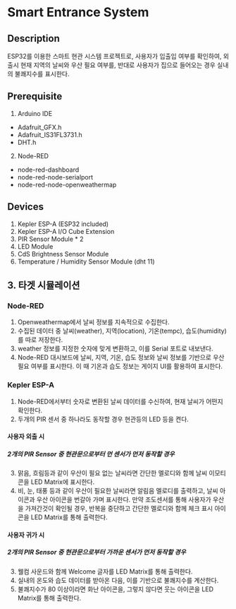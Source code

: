 # Smart Entrance System

## Description

ESP32를 이용한 스마트 현관 시스템 프로젝트로, 사용자가 입출입 여부를 확인하여, 외출시 현재 지역의 날씨와 우산 필요 여부를, 반대로 사용자가 집으로 들어오는 경우 실내의 불쾌지수를 표시한다.

## Prerequisite

1. Arduino IDE

- Adafruit_GFX.h
- Adafruit_IS31FL3731.h
- DHT.h

2. Node-RED

- node-red-dashboard
- node-red-node-serialport
- node-red-node-openweathermap

## Devices

1. Kepler ESP-A (ESP32 included)
2. Kepler ESP-A I/O Cube Extension
3. PIR Sensor Module \* 2
4. LED Module
5. CdS Brightness Sensor Module
6. Temperature / Humidity Sensor Module (dht 11)

## 3. 타겟 시뮬레이션

### Node-RED

1. Openweathermap에서 날씨 정보를 지속적으로 수집한다.
2. 수집된 데이터 중 날씨(weather), 지역(location), 기온(tempc), 습도(humidity) 를 따로 저장한다.
3. weather 정보를 지정한 숫자에 맞게 변환하고, 이를 Serial 포트로 내보낸다.
4. Node-RED 대시보드에 날씨, 지역, 기온, 습도 정보와 날씨 정보를 기반으로 우산 필요 여부를 표시한다. 이 때 기온과 습도 정보는 게이지 UI를 활용하여 표시한다.

### Kepler ESP-A

1. Node-RED에서부터 숫자로 변환된 날씨 데이터를 수신하여, 현재 날씨가 어떤지 확인한다.
2. 두개의 PIR 센서 중 하나라도 동작할 경우 현관등의 LED 등을 켠다.

#### 사용자 외출 시

##### 2개의 PIR Sensor 중 현관문으로부터 먼 센서가 먼저 동작할 경우

3. 맑음, 흐림등과 같이 우산이 필요 없는 날씨라면 간단한 멜로디와 함께 날씨 이모티콘을 LED Matrix에 표시한다.
4. 비, 눈, 태풍 등과 같이 우산이 필요한 날씨라면 알림음 멜로디를 출력하고, 날씨 아이콘과 우산 아이콘을 번갈아 가며 표시한다. 만약 조도센서를 통해 사용자가 우산을 가져간것이 확인될 경우, 반복을 중단하고 간단한 멜로디와 함께 체크 표시 아이콘을 LED Matrix를 통해 출력한다.

#### 사용자 귀가 시

##### 2개의 PIR Sensor 중 현관문으로부터 가까운 센서가 먼저 동작할 경우

3. 웰컴 사운드와 함께 Welcome 글자를 LED Matrix를 통해 출력한다.
4. 실내의 온도와 습도 데이터를 받아온 다음, 이를 기반으로 불쾌지수를 계산한다.
5. 불쾌지수가 80 이상이라면 화난 아이콘을, 그렇지 않다면 웃는 아이콘을 LED Matrix를 통해 출력한다.
